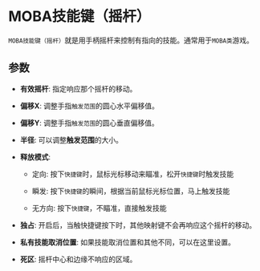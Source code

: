 # MOBA技能键（摇杆）

`MOBA技能键（摇杆）`就是用手柄摇杆来控制有指向的技能。通常用于`MOBA类`游戏。

## 参数

* **有效摇杆**: 指定响应那个摇杆的移动。

* **偏移X**: 调整手指`触发范围`的圆心水平偏移值。

* **偏移Y**: 调整手指`触发范围`的圆心垂直偏移值。

* **半径**: 可以调整**触发范围**的大小。

* **释放模式**:

    * 定向: 按下`快捷键`时，鼠标光标移动来瞄准，松开`快捷键`时触发技能

    * 瞬发: 按下`快捷键`的瞬间，根据当前鼠标光标位置，马上触发技能

    * 无方向: 按下`快捷键`，不瞄准，直接触发技能

* **独占**: 开启后，当触快捷键按下时，其他映射键不会再响应这个摇杆的移动。

* **私有技能取消位置**: 如果技能取消位置和其他不同，可以在这里设置。

* **死区**: 摇杆中心和边缘不响应的区域。